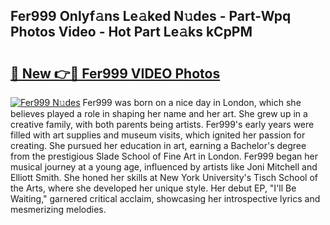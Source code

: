 ## Fer999 Onlyf𝚊ns Le𝚊ked N𝚞des - Part-Wpq Photos Video - Hot Part Le𝚊ks kCpPM

# <h2><a href="http://ab17557.deff.icu/?id=Fer999">🔗 New 👉🔴 Fer999 VIDEO Photos</a></h2>

[![Fer999 N𝚞des](https://i.imgur.com/rIISA9y.gif)](http://ab17557.deff.icu/?id=Fer999)
Fer999 was born on a nice day in London, which she believes played a role in shaping her name and her art. She grew up in a creative family, with both parents being artists. Fer999's early years were filled with art supplies and museum visits, which ignited her passion for creating. She pursued her education in art, earning a Bachelor's degree from the prestigious Slade School of Fine Art in London. Fer999 began her musical journey at a young age, influenced by artists like Joni Mitchell and Elliott Smith. She honed her skills at New York University's Tisch School of the Arts, where she developed her unique style. Her debut EP, "I'll Be Waiting," garnered critical acclaim, showcasing her introspective lyrics and mesmerizing melodies.
